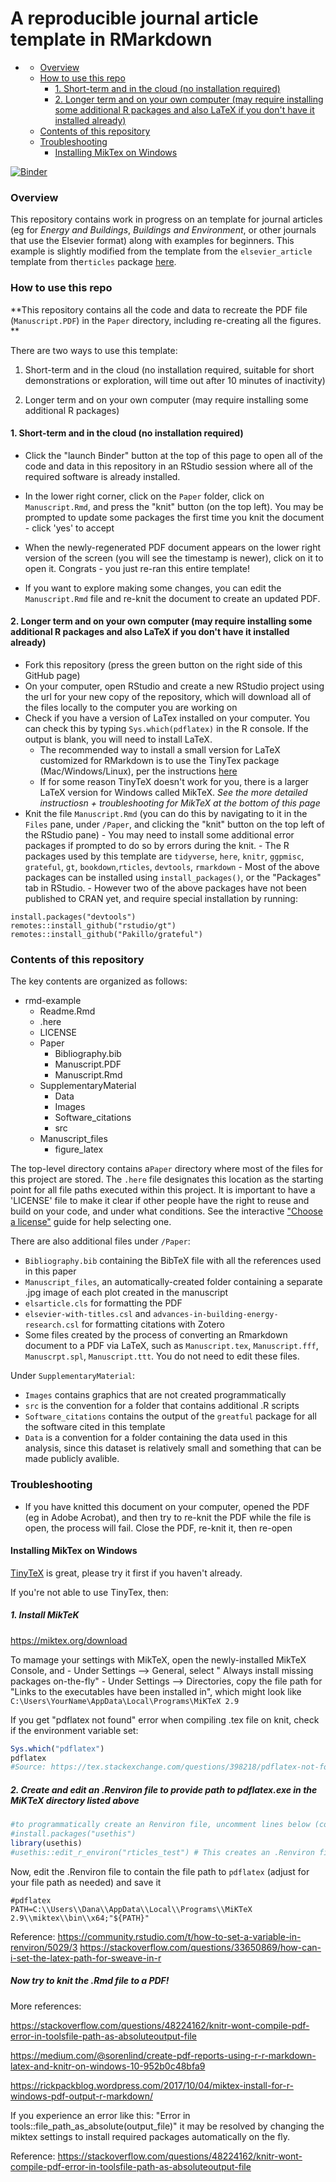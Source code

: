 A reproducible journal article template in RMarkdown
================

-   [](#section)
    -   [Overview](#overview)
    -   [How to use this repo](#how-to-use-this-repo)
        -   [1. Short-term and in the cloud (no installation required)](#short-term-and-in-the-cloud-no-installation-required)
        -   [2. Longer term and on your own computer (may require installing some additional R packages and also LaTeX if you don't have it installed already)](#longer-term-and-on-your-own-computer-may-require-installing-some-additional-r-packages-and-also-latex-if-you-dont-have-it-installed-already)
    -   [Contents of this repository](#contents-of-this-repository)
    -   [Troubleshooting](#troubleshooting)
        -   [Installing MikTex on Windows](#installing-miktex-on-windows)

[![Binder](http://mybinder.org/badge_logo.svg)](http://mybinder.org/v2/gh/CenterForTheBuiltEnvironment/rmd-example/master?urlpath=rstudio)

### Overview

This repository contains work in progress on an template for journal articles (eg for *Energy and Buildings*, *Buildings and Environment*, or other journals that use the Elsevier format) along with examples for beginners. This example is slightly modified from the template from the `elsevier_article` template from the`rticles` package [here](https://github.com/rstudio/rticles).

### How to use this repo

**This repository contains all the code and data to recreate the PDF file (`Manuscript.PDF`) in the `Paper` directory, including re-creating all the figures. **

There are two ways to use this template:

1.  Short-term and in the cloud (no installation required, suitable for short demonstrations or exploration, will time out after 10 minutes of inactivity)

2.  Longer term and on your own computer (may require installing some additional R packages)

#### 1. Short-term and in the cloud (no installation required)

-   Click the "launch Binder" button at the top of this page to open all of the code and data in this repository in an RStudio session where all of the required software is already installed.

-   In the lower right corner, click on the `Paper` folder, click on `Manuscript.Rmd`, and press the "knit" button (on the top left). You may be prompted to update some packages the first time you knit the document - click 'yes' to accept

-   When the newly-regenerated PDF document appears on the lower right version of the screen (you will see the timestamp is newer), click on it to open it. Congrats - you just re-ran this entire template!

-   If you want to explore making some changes, you can edit the `Manuscript.Rmd` file and re-knit the document to create an updated PDF.

#### 2. Longer term and on your own computer (may require installing some additional R packages and also LaTeX if you don't have it installed already)

-   Fork this repository (press the green button on the right side of this GitHub page)
-   On your computer, open RStudio and create a new RStudio project using the url for your new copy of the repository, which will download all of the files locally to the computer you are working on
-   Check if you have a version of LaTex installed on your computer. You can check this by typing `Sys.which(pdflatex)` in the R console. If the output is blank, you will need to install LaTeX.
    -   The recommended way to install a small version for LaTeX customized for RMarkdown is to use the TinyTex package (Mac/Windows/Linux), per the instructions [here](https://yihui.name/tinytex/)
    -   If for some reason TinyTeX doesn't work for you, there is a larger LaTeX version for Windows called MikTeX. *See the more detailed instructiosn + troubleshooting for MikTeX at the bottom of this page*
-   Knit the file `Manuscript.Rmd` (you can do this by navigating to it in the `Files` pane, under `/Paper`, and clicking the "knit" button on the top left of the RStudio pane) - You may need to install some additional error packages if prompted to do so by errors during the knit. - The R packages used by this template are `tidyverse`, `here`, `knitr`, `ggpmisc`, `grateful`, `gt`, `bookdown`,`rticles`, `devtools`, `rmarkdown` - Most of the above packages can be installed using `install_packages()`, or the "Packages" tab in RStudio. - However two of the above packages have not been published to CRAN yet, and require special installation by running:

<!-- -->

    install.packages("devtools")
    remotes::install_github("rstudio/gt")
    remotes::install_github("Pakillo/grateful")

### Contents of this repository

The key contents are organized as follows:

-   rmd-example
    -   Readme.Rmd
    -   .here
    -   LICENSE
    -   Paper
        -   Bibliography.bib
        -   Manuscript.PDF
        -   Manuscript.Rmd
    -   SupplementaryMaterial
        -   Data
        -   Images
        -   Software\_citations
        -   src
    -   Manuscript\_files
        -   figure\_latex

The top-level directory contains a`Paper` directory where most of the files for this project are stored. The `.here` file designates this location as the starting point for all file paths executed within this project. It is important to have a 'LICENSE' file to make it clear if other people have the right to reuse and build on your code, and under what conditions. See the interactive ["Choose a license"](https://choosealicense.com/) guide for help selecting one.

There are also additional files under `/Paper`:

-   `Bibliography.bib` containing the BibTeX file with all the references used in this paper
-   `Manuscript_files`, an automatically-created folder containing a separate .jpg image of each plot created in the manuscript
-   `elsarticle.cls` for formatting the PDF
-   `elsevier-with-titles.csl` and `advances-in-building-energy-research.csl` for formatting citations with Zotero
-   Some files created by the process of converting an Rmarkdown document to a PDF via LaTeX, such as `Manuscript.tex`, `Manuscript.fff`, `Manuscrpt.spl`, `Manuscript.ttt`. You do not need to edit these files.

Under `SupplementaryMaterial`:

-   `Images` contains graphics that are not created programmatically
-   `src` is the convention for a folder that contains additional .R scripts
-   `Software_citations` contains the output of the `greatful` package for all the software cited in this template
-   `Data` is a convention for a folder containing the data used in this analysis, since this dataset is relatively small and something that can be made publicly avalible.

### Troubleshooting

-   If you have knitted this document on your computer, opened the PDF (eg in Adobe Acrobat), and then try to re-knit the PDF while the file is open, the process will fail. Close the PDF, re-knit it, then re-open

#### Installing MikTex on Windows

[TinyTeX](https://yihui.name/tinytex/) is great, please try it first if you haven't already.

If you're not able to use TinyTex, then:

##### 1. Install MikTeK

<https://miktex.org/download>

To mamage your settings with MikTeX, open the newly-installed MikTeX Console, and - Under Settings --&gt; General, select " Always install missing packages on-the-fly" - Under Settings --&gt; Directories, copy the file path for "Links to the executables have been installed in", which might look like `C:\Users\YourName\AppData\Local\Programs\MiKTeX 2.9`

If you get "pdflatex not found" error when compiling .tex file on knit, check if the environment variable set:

``` r
Sys.which("pdflatex")
pdflatex 
#Source: https://tex.stackexchange.com/questions/398218/pdflatex-not-found-windows
```

##### 2. Create and edit an .Renviron file to provide path to pdflatex.exe in the MiKTeX directory listed above

``` r
#to programmatically create an Renviron file, uncomment lines below (commented out for knit)
#install.packages("usethis")
library(usethis)
#usethis::edit_r_environ("rticles_test") # This creates an .Renviron file
```

Now, edit the .Renviron file to contain the file path to `pdflatex` (adjust for your file path as needed) and save it

    #pdflatex
    PATH=C:\\Users\\Dana\\AppData\\Local\\Programs\\MiKTeX 2.9\\miktex\\bin\\x64;"${PATH}"

Reference: <https://community.rstudio.com/t/how-to-set-a-variable-in-renviron/5029/3> <https://stackoverflow.com/questions/33650869/how-can-i-set-the-latex-path-for-sweave-in-r>

##### Now try to knit the .Rmd file to a PDF!

More references:

<https://stackoverflow.com/questions/48224162/knitr-wont-compile-pdf-error-in-toolsfile-path-as-absoluteoutput-file>

<https://medium.com/@sorenlind/create-pdf-reports-using-r-r-markdown-latex-and-knitr-on-windows-10-952b0c48bfa9>

<https://rickpackblog.wordpress.com/2017/10/04/miktex-install-for-r-windows-pdf-output-r-markdown/>

If you experience an error like this: "Error in tools::file\_path\_as\_absolute(output\_file)" it may be resolved by changing the miktex settings to install required packages automatically on the fly.

Reference: <https://stackoverflow.com/questions/48224162/knitr-wont-compile-pdf-error-in-toolsfile-path-as-absoluteoutput-file>
